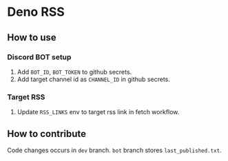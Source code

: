 # Deno RSS

## How to use

### Discord BOT setup

1. Add `BOT_ID`, `BOT_TOKEN` to github secrets.
2. Add target channel id as `CHANNEL_ID` in github secrets.

### Target RSS

1. Update `RSS_LINKS` env to target rss link in fetch workflow.

## How to contribute

Code changes occurs in `dev` branch. `bot` branch stores `last_published.txt`.
